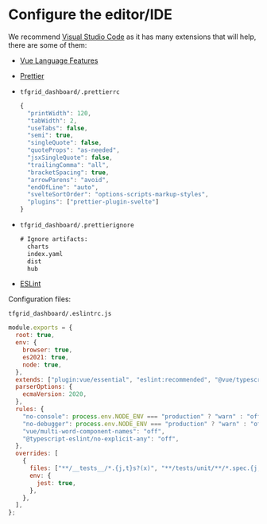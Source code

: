 # Configure the editor/IDE

We recommend [Visual Studio Code](https://code.visualstudio.com/) as it has many extensions that will help, there are some of them:

- [Vue Language Features](https://marketplace.visualstudio.com/items?itemName=Vue.volar)
- [Prettier](https://marketplace.visualstudio.com/items?itemName=esbenp.prettier-vscode)

- `tfgrid_dashboard/.prettierrc`

  ```js
  {
    "printWidth": 120,
    "tabWidth": 2,
    "useTabs": false,
    "semi": true,
    "singleQuote": false,
    "quoteProps": "as-needed",
    "jsxSingleQuote": false,
    "trailingComma": "all",
    "bracketSpacing": true,
    "arrowParens": "avoid",
    "endOfLine": "auto",
    "svelteSortOrder": "options-scripts-markup-styles",
    "plugins": ["prettier-plugin-svelte"]
  }

  ```

- `tfgrid_dashboard/.prettierignore`

  ```txt
  # Ignore artifacts:
    charts
    index.yaml
    dist
    hub
  ```

- [ESLint](https://marketplace.visualstudio.com/items?itemName=dbaeumer.vscode-eslint)

Configuration files:

`tfgrid_dashboard/.eslintrc.js`

```js
module.exports = {
  root: true,
  env: {
    browser: true,
    es2021: true,
    node: true,
  },
  extends: ["plugin:vue/essential", "eslint:recommended", "@vue/typescript/recommended", "prettier"],
  parserOptions: {
    ecmaVersion: 2020,
  },
  rules: {
    "no-console": process.env.NODE_ENV === "production" ? "warn" : "off",
    "no-debugger": process.env.NODE_ENV === "production" ? "warn" : "off",
    "vue/multi-word-component-names": "off",
    "@typescript-eslint/no-explicit-any": "off",
  },
  overrides: [
    {
      files: ["**/__tests__/*.{j,t}s?(x)", "**/tests/unit/**/*.spec.{j,t}s?(x)"],
      env: {
        jest: true,
      },
    },
  ],
};
```
